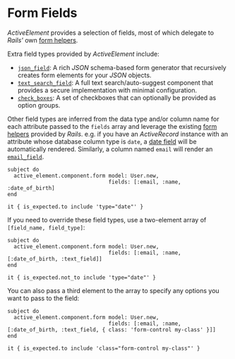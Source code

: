 # Form Fields

_ActiveElement_ provides a selection of fields, most of which delegate to _Rails'_ own [form helpers](https://api.rubyonrails.org/classes/ActionView/Helpers/FormHelper.html).

Extra field types provided by _ActiveElement_ include:

* [`json_field`](form-fields/json.html): A rich _JSON_ schema-based form generator that recursively creates form elements for your _JSON_ objects.
* [`text_search_field`](form-fields/text-search.html): A full text search/auto-suggest component that provides a secure implementation with minimal configuration.
* [`check_boxes`](form-fields/check-boxes.html): A set of checkboxes that can optionally be provided as option groups.

Other field types are inferred from the data type and/or column name for each attribute passed to the `fields` array and leverage the existing [form helpers](https://api.rubyonrails.org/classes/ActionView/Helpers/FormHelper.html) provided by _Rails_. e.g. if you have an _ActiveRecord_ instance with an attribute whose database column type is `date`, a [date field](https://api.rubyonrails.org/classes/ActionView/Helpers/FormHelper.html#method-i-date_field) will be automatically rendered. Similarly, a column named `email` will render an [`email_field`](https://api.rubyonrails.org/classes/ActionView/Helpers/FormHelper.html#method-i-email_field).

```rspec:html
subject do
  active_element.component.form model: User.new,
                                fields: [:email, :name, :date_of_birth]
end

it { is_expected.to include 'type="date"' }
```

If you need to override these field types, use a two-element array of `[field_name, field_type]`:

```rspec:html
subject do
  active_element.component.form model: User.new,
                                fields: [:email, :name, [:date_of_birth, :text_field]]
end

it { is_expected.not_to include 'type="date"' }
```

You can also pass a third element to the array to specify any options you want to pass to the field:

```rspec:html
subject do
  active_element.component.form model: User.new,
                                fields: [:email, :name, [:date_of_birth, :text_field, { class: 'form-control my-class' }]]
end

it { is_expected.to include 'class="form-control my-class"' }
```
